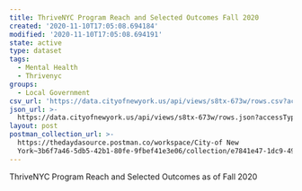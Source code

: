 ```yaml
---
title: ThriveNYC Program Reach and Selected Outcomes Fall 2020
created: '2020-11-10T17:05:08.694184'
modified: '2020-11-10T17:05:08.694191'
state: active
type: dataset
tags:
  - Mental Health
  - Thrivenyc
groups:
  - Local Government
csv_url: 'https://data.cityofnewyork.us/api/views/s8tx-673w/rows.csv?accessType=DOWNLOAD'
json_url: >-
  https://data.cityofnewyork.us/api/views/s8tx-673w/rows.json?accessType=DOWNLOAD
layout: post
postman_collection_url: >-
  https://thedaydasource.postman.co/workspace/City-of New
  York~3b6f7a46-5db5-42b1-80fe-9fbef41e3e06/collection/e7841e47-1dc9-49be-9e51-90ec23aa71d8
---
```

ThriveNYC Program Reach and Selected Outcomes as of Fall 2020
